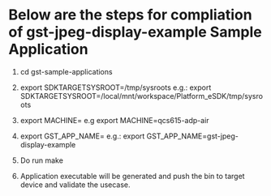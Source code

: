 # Below are the steps for compliation of gst-jpeg-display-example Sample Application
1. cd gst-sample-applications
2. export SDKTARGETSYSROOT=<path to installation directory of platfom SDK>/tmp/sysroots
   e.g.: export SDKTARGETSYSROOT=/local/mnt/workspace/Platform_eSDK/tmp/sysroots

3. export MACHINE=<machine>
   e.g export MACHINE=qcs615-adp-air

4. export GST_APP_NAME=<appname> 
   e.g.: export GST_APP_NAME=gst-jpeg-display-example
5. Do run make
6. Application executable will be generated and push the bin to target device and validate the usecase.
